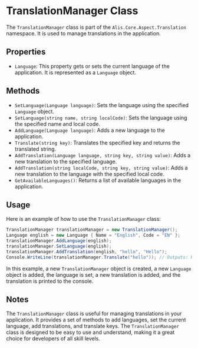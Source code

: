 # TranslationManager Class

The `TranslationManager` class is part of the `Alis.Core.Aspect.Translation` namespace. It is used to manage
translations in the application.

## Properties

- `Language`: This property gets or sets the current language of the application. It is represented as a `Language`
  object.

## Methods

- `SetLanguage(Language language)`: Sets the language using the specified `Language` object.
- `SetLanguage(string name, string localCode)`: Sets the language using the specified name and local code.
- `AddLanguage(Language language)`: Adds a new language to the application.
- `Translate(string key)`: Translates the specified key and returns the translated string.
- `AddTranslation(Language language, string key, string value)`: Adds a new translation to the specified language.
- `AddTranslation(string localCode, string key, string value)`: Adds a new translation to the language with the
  specified local code.
- `GetAvailableLanguages()`: Returns a list of available languages in the application.

## Usage

Here is an example of how to use the `TranslationManager` class:

```csharp
TranslationManager translationManager = new TranslationManager();
Language english = new Language { Name = "English", Code = "EN" };
translationManager.AddLanguage(english);
translationManager.SetLanguage(english);
translationManager.AddTranslation(english, "hello", "Hello");
Console.WriteLine(translationManager.Translate("hello")); // Outputs: Hello
```

In this example, a new `TranslationManager` object is created, a new `Language` object is added, the language is set, a
new translation is added, and the translation is printed to the console.

## Notes

The `TranslationManager` class is useful for managing translations in your application. It provides a set of methods to
add languages, set the current language, add translations, and translate keys. The `TranslationManager` class is
designed to be easy to use and understand, making it a great choice for developers of all skill levels.